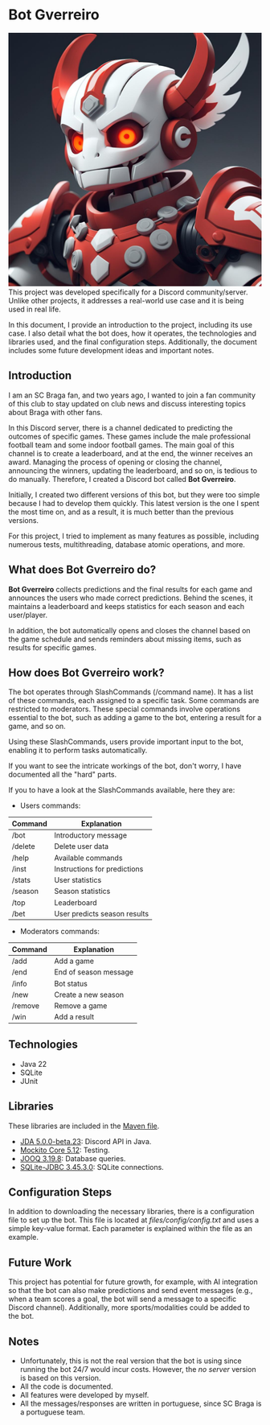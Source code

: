 # Bot Gverreiro

![Bot Gverreiro Image](files/image.jpg "Image Bot Gverreiro")
This project was developed specifically for a Discord community/server. Unlike other projects, it addresses a real-world use case and it is being used in real life.
    
In this document, I provide an introduction to the project, including its use case. I also detail what the bot does, how it operates, the technologies and libraries used, and the final configuration steps. Additionally, the document includes some future development ideas and important notes.


## Introduction

I am an SC Braga fan, and two years ago, I wanted to join a fan community of this club to stay updated on club news and discuss interesting topics about Braga with other fans.

In this Discord server, there is a channel dedicated to predicting the outcomes of specific games. These games include the male professional football team and some indoor football games. The main goal of this channel is to create a leaderboard, and at the end, the winner receives an award. Managing the process of opening or closing the channel, announcing the winners, updating the leaderboard, and so on, is tedious to do manually. Therefore, I created a Discord bot called **Bot Gverreiro**.

Initially, I created two different versions of this bot, but they were too simple because I had to develop them quickly. This latest version is the one I spent the most time on, and as a result, it is much better than the previous versions.

For this project, I tried to implement as many features as possible, including numerous tests, multithreading, database atomic operations, and more.

## What does Bot Gverreiro do?

**Bot Gverreiro** collects predictions and the final results for each game and announces the users who made correct predictions. Behind the scenes, it maintains a leaderboard and keeps statistics for each season and each user/player.

In addition, the bot automatically opens and closes the channel based on the game schedule and sends reminders about missing items, such as results for specific games.

## How does Bot Gverreiro work?

The bot operates through SlashCommands (/command name). It has a list of these commands, each assigned to a specific task. Some commands are restricted to moderators. These special commands involve operations essential to the bot, such as adding a game to the bot, entering a result for a game, and so on.

Using these SlashCommands, users provide important input to the bot, enabling it to perform tasks automatically.

If you want to see the intricate workings of the bot, don't worry, I have documented all the "hard" parts. 

If you to have a look at the SlashCommands available, here they are:

- Users commands:

<div align="center">

| Command | Explanation                        |
|---------|------------------------------------|
| /bot    | Introductory message               |
| /delete | Delete user data                   |
| /help   | Available commands                 |
| /inst   | Instructions for predictions       |
| /stats  | User statistics                    |
| /season | Season statistics                  |
| /top    | Leaderboard                        |
| /bet    | User predicts season results       |

</div>

- Moderators commands:

<div align="center">

| Command | Explanation                        |
|---------|------------------------------------|
| /add    | Add a game                         |
| /end    | End of season message              |
| /info   | Bot status                         |
| /new    | Create a new season                |
| /remove | Remove a game                      |
| /win    | Add a result                       |

</div>

## Technologies

- Java 22
- SQLite
- JUnit

## Libraries

These libraries are included in the [Maven file](pom.xml).

- [JDA 5.0.0-beta.23](https://github.com/discord-jda/JDA): Discord API in Java.
- [Mockito Core 5.12](https://mvnrepository.com/artifact/org.mockito/mockito-core/5.12.0): Testing.
- [JOOQ 3.19.8](https://github.com/jOOQ/jOOQ): Database queries.
- [SQLite-JDBC 3.45.3.0](https://github.com/xerial/sqlite-jdbc): SQLite connections.

## Configuration Steps

In addition to downloading the necessary libraries, there is a configuration file to set up the bot. This file is located at *files/config/config.txt* and uses a simple key-value format. Each parameter is explained within the file as an example.


## Future Work

This project has potential for future growth, for example, with AI integration so that the bot can also make predictions and send event messages (e.g., when a team scores a goal, the bot will send a message to a specific Discord channel). Additionally, more sports/modalities could be added to the bot.

## Notes
- Unfortunately, this is not the real version that the bot is using since running the bot 24/7 would incur costs. However, the *no server* version is based on this version.
- All the code is documented.
- All features were developed by myself.
- All the messages/responses are written in portuguese, since SC Braga is a portuguese team.